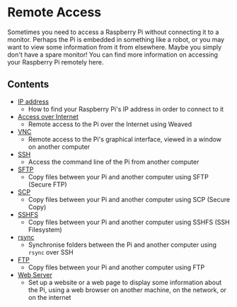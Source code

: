 # Remote Access

Sometimes you need to access a Raspberry Pi without connecting it to a monitor. Perhaps the Pi is embedded in something like a robot, or you may want to view some information from it from elsewhere. Maybe you simply don't have a spare monitor! You can find more information on accessing your Raspberry Pi remotely here. 

## Contents

- [IP address](ip-address.md)
    - How to find your Raspberry Pi's IP address in order to connect to it
- [Access over Internet](access-over-Internet/internetaccess.md)
    - Remote access to the Pi over the Internet using Weaved
- [VNC](vnc/README.md)
    - Remote access to the Pi's graphical interface, viewed in a window on another computer
- [SSH](ssh/README.md)
    - Access the command line of the Pi from another computer
- [SFTP](ssh/sftp.md)
    - Copy files between your Pi and another computer using SFTP (Secure FTP)
- [SCP](ssh/scp.md)
    - Copy files between your Pi and another computer using SCP (Secure Copy)
- [SSHFS](ssh/sshfs.md)
    - Copy files between your Pi and another computer using SSHFS (SSH Filesystem)
- [rsync](ssh/rsync.md)
    - Synchronise folders between the Pi and another computer using `rsync` over SSH
- [FTP](ftp.md)
    - Copy files between your Pi and another computer using FTP
- [Web Server](web-server/README.md)
    - Set up a website or a web page to display some information about the Pi, using a web browser on another machine, on the network, or on the internet
